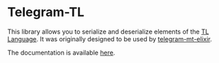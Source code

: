 # Telegram-TL

This library allows you to serialize and deserialize elements of the
[TL Language](https://core.telegram.org/mtproto/TL). It was originally
designed to be used by
[telegram-mt-elixir](https://github.com/Fnux/telegram-mt-elixir).

The documentation is available [here](https://hexdocs.pm/telegram_tl/TL.html).
